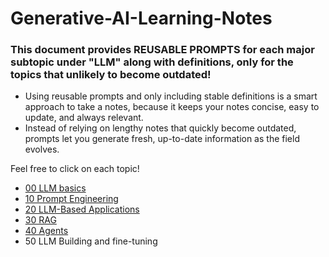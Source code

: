 # Generative-AI-Learning-Notes
### This document provides REUSABLE PROMPTS for each major subtopic under "LLM" along with definitions, only for the topics that unlikely to become outdated!

- Using reusable prompts and only including stable definitions is a smart approach to take a notes, because it keeps your notes concise, easy to update, and always relevant.      
- Instead of relying on lengthy notes that quickly become outdated, prompts let you generate fresh, up-to-date information as the field evolves.   

Feel free to click on each topic! 

- [00 LLM basics](https://github.com/vivek-bombatkar/Generative-AI-Learning-Notes/blob/main/00-LLM-Basics.md)
- [10 Prompt Engineering](https://github.com/vivek-bombatkar/Generative-AI-Learning-Notes/blob/main/10-Prompt-Engineering.md)
- [20 LLM-Based Applications](https://github.com/vivek-bombatkar/Generative-AI-Learning-Notes/blob/main/20-GenAI-Based-Applications.md)
- [30 RAG](https://github.com/vivek-bombatkar/Generative-AI-Learning-Notes/blob/main/30-RAG.md)
- [40 Agents](https://github.com/vivek-bombatkar/Generative-AI-Learning-Notes/blob/main/40-Agents.md)
- 50 LLM Building and fine-tuning
